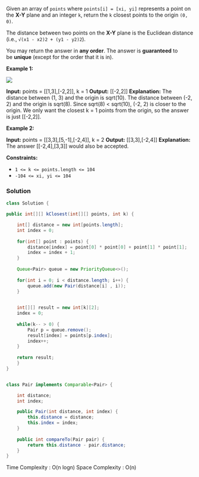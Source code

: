 
Given an array of `points` where `points[i] = [xi, yi]` represents a point on the **X-Y** plane and an integer `k`, return the `k` closest points to the origin `(0, 0)`.

The distance between two points on the **X-Y** plane is the Euclidean distance (i.e., `√(x1 - x2)2 + (y1 - y2)2`).

You may return the answer in **any order**. The answer is **guaranteed** to be **unique** (except for the order that it is in).

**Example 1:**

![](https://assets.leetcode.com/uploads/2021/03/03/closestplane1.jpg)

**Input:** points = [[1,3],[-2,2]], k = 1
**Output:** [[-2,2]]
**Explanation:**
The distance between (1, 3) and the origin is sqrt(10).
The distance between (-2, 2) and the origin is sqrt(8).
Since sqrt(8) < sqrt(10), (-2, 2) is closer to the origin.
We only want the closest k = 1 points from the origin, so the answer is just [[-2,2]].

**Example 2:**

**Input:** points = [[3,3],[5,-1],[-2,4]], k = 2
**Output:** [[3,3],[-2,4]]
**Explanation:** The answer [[-2,4],[3,3]] would also be accepted.

**Constraints:**

- `1 <= k <= points.length <= 104`
- `-104 <= xi, yi <= 104`

### Solution

```java
class Solution {

public int[][] kClosest(int[][] points, int k) {

	int[] distance = new int[points.length];
	int index = 0;
	
	for(int[] point : points) {
		distance[index] = point[0] * point[0] + point[1] * point[1];
		index = index + 1;
	}
	
	Queue<Pair> queue = new PriorityQueue<>();
	
	for(int i = 0; i < distance.length; i++) {
		queue.add(new Pair(distance[i] , i));
	}
	

	int[][] result = new int[k][2];
	index = 0;
	
	while(k-- > 0) {
		Pair p = queue.remove();
		result[index] = points[p.index];
		index++;
	}
	
	return result;
	}
}


class Pair implements Comparable<Pair> {

	int distance;
	int index;

	public Pair(int distance, int index) {
		this.distance = distance;
		this.index = index;
	}
	
	public int compareTo(Pair pair) {
		return this.distance - pair.distance;
	}
}
```

Time Complexity : O(n logn)
Space Complexity : O(n)